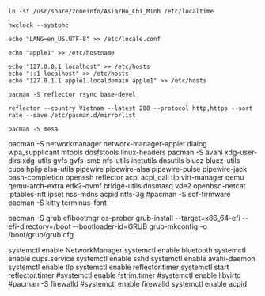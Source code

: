 ```
ln -sf /usr/share/zoneinfo/Asia/Ho_Chi_Minh /etc/localtime
```

```
hwclock --systohc
```

```
echo "LANG=en_US.UTF-8" >> /etc/locale.conf
```

```
echo "apple1" >> /etc/hostname
```

```
echo "127.0.0.1 localhost" >> /etc/hosts
echo "::1 localhost" >> /etc/hosts
echo "127.0.1.1 apple1.localdomain apple1" >> /etc/hosts
```

```
pacman -S reflector rsync base-devel
```

```
reflector --country Vietnam --latest 200 --protocol http,https --sort rate --save /etc/pacman.d/mirrorlist
```

```
pacman -S mesa
```

pacman -S networkmanager network-manager-applet dialog wpa_supplicant mtools dosfstools linux-headers
pacman -S avahi xdg-user-dirs xdg-utils gvfs gvfs-smb nfs-utils inetutils dnsutils bluez bluez-utils cups hplip alsa-utils pipewire pipewire-alsa pipewire-pulse pipewire-jack bash-completion openssh reflector acpi acpi_call tlp virt-manager qemu qemu-arch-extra edk2-ovmf bridge-utils dnsmasq vde2 openbsd-netcat iptables-nft ipset nss-mdns acpid ntfs-3g
#pacman -S sof-firmware
pacman -S kitty terminus-font

pacman -S grub efibootmgr os-prober
grub-install --target=x86_64-efi --efi-directory=/boot --bootloader-id=GRUB
grub-mkconfig -o /boot/grub/grub.cfg

systemctl enable NetworkManager
systemctl enable bluetooth
systemctl enable cups.service
systemctl enable sshd
systemctl enable avahi-daemon
systemctl enable tlp
systemctl enable reflector.timer
systemctl start reflector.timer
#systemctl enable fstrim.timer
#systemctl enable libvirtd
#pacman -S firewalld
#systemctl enable firewalld
systemctl enable acpid

```

```

```

```

```

```

```

```

```

```
